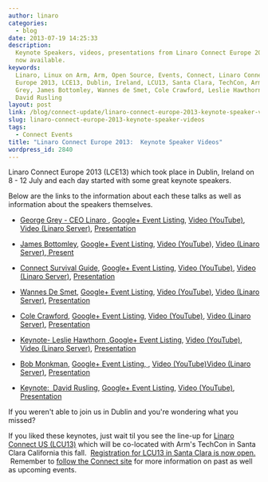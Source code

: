 ```yaml
---
author: linaro
categories:
  - blog
date: 2013-07-19 14:25:33
description:
  Keynote Speakers, videos, presentations from Linaro Connect Europe 2013
  now available.
keywords:
  Linaro, Linux on Arm, Arm, Open Source, Events, Connect, Linaro Connect
  Europe 2013, LCE13, Dublin, Ireland, LCU13, Santa Clara, TechCon, Arm TechCon, George
  Grey, James Bottomley, Wannes de Smet, Cole Crawford, Leslie Hawthorn, Bob Monkman,
  David Rusling
layout: post
link: /blog/connect-update/linaro-connect-europe-2013-keynote-speaker-videos/
slug: linaro-connect-europe-2013-keynote-speaker-videos
tags:
  - Connect Events
title: "Linaro Connect Europe 2013:  Keynote Speaker Videos"
wordpress_id: 2840
---
```


Linaro Connect Europe 2013 (LCE13) which took place in Dublin, Ireland on 8 - 12 July and each day started with some great keynote speakers.

Below are the links to the information about each these talks as well as information about the speakers themselves.

- [George Grey - CEO Linaro ](http://lce-13.zerista.com/event/member/79585), [Google+ Event Listing](https://web.archive.org/web/2019*/https://plus.google.com/events/c7nkdlrtl8j6cno00fu15gf6dos?partnerid=gplp0), [Video (YouTube)](http://youtu.be/cQ6Kp8R5aow), [Video (Linaro Server)](http://people.linaro.org/linaro-connect/lce13/videos/8_July_2013_Monday/Opening%20Keynote-%20George%20Grey%20-%20CEO%20Linaro.mp4), [Presentation](https://www.slideshare.net/linaroorg/george-grey-keynotemondayjuly82013)

- [James Bottomley](http://lce-13.zerista.com/event/member/79586), [Google+ Event Listing](https://web.archive.org/web/2019*/https://plus.google.com/u/0/events/cmumvm9503pngbb22ha95tu8fg0), [Video (YouTube](http://youtu.be/3nSh8CfDpb0)), [Video (Linaro Server)](http://people.linaro.org/linaro-connect/lce13/videos/8_July_2013_Monday/Monday%20Keynote-%20James%20Bottomley.mp4),[ Present](https://www.slideshare.net/linaroorg/keynote-jamesbottomley)

- [Connect Survival Guide](http://lce-13.zerista.com/event/member/79587), [Google+ Event Listing](https://web.archive.org/web/2019*/https://plus.google.com/u/0/events/c9km5je4jufpsimd7jcbvus7his), [Video (YouTube)](http://youtu.be/Z6tJR99wWWI), [Video (Linaro Server)](http://people.linaro.org/linaro-connect/lce13/videos/8_July_2013_Monday/Connect%20survival%20Guide.mp4), [Presentation](https://www.slideshare.net/linaroorg/lce13-survival-guide)

- [Wannes De Smet](http://lce-13.zerista.com/event/member/79608), [Google+ Event Listing](https://web.archive.org/web/2019*/https://plus.google.com/u/0/events/cn6pjbn7de9eunrf12d15ond2so), [Video (YouTube)](http://youtu.be/LZWVSrVyjrY), [Video (Linaro Server)](http://people.linaro.org/linaro-connect/lce13/videos/9_July_2013_Tuesday/Linaro%20Connect%20LCE13%20-%20Wannes%20de%20Smet%20Calxeda%20-%20Arm%20Server%20Keynote.mp4), [Presentation](https://www.slideshare.net/linaroorg/linaro-sizing-serverscalxeda)

- [Cole Crawford](http://lce-13.zerista.com/event/member/81944), [Google+ Event Listing](https://web.archive.org/web/2019*/https://plus.google.com/u/0/events/cd6jp4ehbuntib9pnrp89qppc2c), [Video (YouTube)](http://youtu.be/4621j5xQGMM), [Video (Linaro Server)](http://people.linaro.org/linaro-connect/lce13/videos/10_July_2013_Wednesday/Wednesday%20Keynote-%20Cole%20Crawford.mp4), [Presentation](https://www.slideshare.net/linaroorg/open-compute-keynote)

- [Keynote- Leslie Hawthorn ](http://lce-13.zerista.com/event/member/79628),[Google+ Event Listing](https://web.archive.org/web/2019*/https://plus.google.com/u/0/events/cbmijv13csfjsor2gbsbpvve8ts), [Video (YouTube),](http://youtu.be/G9kuThWA82Y) [Video (Linaro Server)](http://people.linaro.org/linaro-connect/lce13/videos/10_July_2013_Wednesday/Wednesday%20Keynote-%20Leslie%20Hawthorn.mp4), [Presentation](https://www.slideshare.net/linaroorg/hawthorn-linaro-connectkeynotefinal)

- [Bob Monkman](http://lce-13.zerista.com/event/member/79647), [Google+ Event Listing](https://web.archive.org/web/2019*/https://plus.google.com/u/0/events/cv0np67uol8fff1as3sq58fola0),[ ,](https://www.youtube.com/watch?v=uwx4-m5f_Vw) [Video (YouTube)](http://youtu.be/uwx4-m5f_Vw)[Video (Linaro Server)](http://people.linaro.org/linaro-connect/lce13/videos/11_July_2013_Thursday/Thursday%20Keynote-%20Bob%20Monkman.mp4), [Presentation](https://www.slideshare.net/linaroorg/bob-monkman-keynotejuly112013)

- [Keynote:  David Rusling](http://lce-13.zerista.com/event/member/79665), [Google+ Event Listing](https://web.archive.org/web/2019*/https://plus.google.com/u/0/events/csko8l0vmn8rsd30lrpr72tncm8), [Video (YouTube)](http://youtu.be/2EWg5tOjhm4), [Presentation](https://www.slideshare.net/linaroorg/cto-talk-fridaylce1302)

If you weren't able to join us in Dublin and you're wondering what you missed?

If you liked these keynotes, just wait til you see the line-up for [Linaro Connect US (LCU13)](https://connect.linaro.org/lcu13/) which will be co-located with Arm's TechCon in Santa Clara California this fall.  [Registration for LCU13 in Santa Clara is now open.](http://linaroconnect-lcu13.eventbrite.co.uk/)  Remember to [follow the Connect site](https://connect.linaro.org/lcu13/) for more information on past as well as upcoming events.
